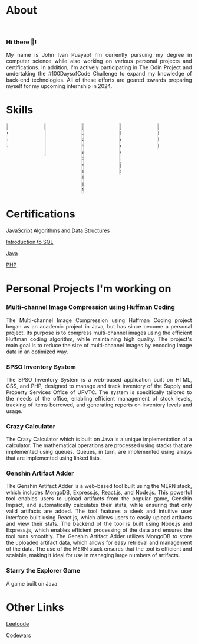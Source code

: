 # About
<br>
 <h3> Hi there 👋! </h3>
<p align="justify"> My name is John Ivan Puayap! I'm currently pursuing my degree in computer science while also working on various personal projects and certifications. In addition, I'm   actively participating in The Odin Project and undertaking the #100DaysofCode Challenge to expand my knowledge of back-end technologies. All of these efforts are geared towards preparing myself for my upcoming internship in 2024. </p>

# Skills
<div style="display: flex; justify-content: space-between;">
  <img src="https://user-images.githubusercontent.com/26178408/232866192-93e32100-2d9d-4ff3-b4fd-4ab5bd06fe75.png" width="10%" height="10%" title="C++" >
  &nbsp; &nbsp; &nbsp; &nbsp; &nbsp;
  <img src="https://user-images.githubusercontent.com/82251402/208086472-e7ed5a35-d756-4540-98b9-1f6c29c67260.png" width="10%" height="10%" title="Java">
  &nbsp; &nbsp; &nbsp; &nbsp; &nbsp;
  <img src="https://user-images.githubusercontent.com/26178408/232867315-70885850-6263-4347-b746-fab6c2a65114.png" width="10%" height="10%" title="JavaScript">
  &nbsp; &nbsp; &nbsp; &nbsp; &nbsp;
  <img src="https://user-images.githubusercontent.com/26178408/232866950-97796c5f-eab8-46ff-b33f-e90a656bc1a3.png" width="10%" height="10%" title="Node.js">
  &nbsp; &nbsp; &nbsp; &nbsp; &nbsp;
  <img src="https://user-images.githubusercontent.com/26178408/232867520-7cbd7f3b-7a25-436f-8541-391f36e1c100.png" width="10%" height="10%" title="PHP">
  &nbsp; &nbsp; &nbsp; &nbsp; &nbsp;
</div>

# Certifications
<a href="https://www.freecodecamp.org/certification/johnivanpuayap/javascript-algorithms-and-data-structures" target="_blank" rel="noopener noreferrer">JavaScript Algorithms and Data Structures</a>

<a href="https://www.sololearn.com/certificates/CT-C91QTJO4">Introduction to SQL</a>

<a href="https://www.sololearn.com/certificates/CT-IYZC6MMK">Java</a>

<a href="https://www.sololearn.com/certificates/CT-IBTIF1EB">PHP</a>

# Personal Projects I'm working on
<h3>Multi-channel Image Compression using Huffman Coding</h3>
<p align="justify"> The Multi-channel Image Compression using Huffman Coding project began as an academic project in Java, but has since become a personal project. Its purpose is to compress multi-channel images using the efficient Huffman coding algorithm, while maintaining high quality. The project's main goal is to reduce the size of multi-channel images by encoding image data in an optimized way.</p>

<h3>SPSO Inventory System</h3>
<p align="justify"> The SPSO Inventory System is a web-based application built on HTML, CSS, and PHP, designed to manage and track inventory of the Supply and Property Services Office of UPVTC. The system is specifically tailored to the needs of the office, enabling efficient management of stock levels, tracking of items borrowed, and generating reports on inventory levels and usage. </p>
    
<h3>Crazy Calculator</h3>
<p align="justify"> The Crazy Calculator which is built on Java is a unique implementation of a calculator. The mathematical operations are processed using stacks that are implemented using queues. Queues, in turn, are implemented using arrays that are implemented using linked lists. </p>

<h3>Genshin Artifact Adder</h3>
<p align="justify"> The Genshin Artifact Adder is a web-based tool built using the MERN stack, which includes MongoDB, Express.js, React.js, and Node.js. This powerful tool enables users to upload artifacts from the popular game, Genshin Impact, and automatically calculates their stats, while ensuring that only valid artifacts are added. The tool features a sleek and intuitive user interface built using React.js, which allows users to easily upload artifacts and view their stats. The backend of the tool is built using Node.js and Express.js, which enables efficient processing of the data and ensures the tool runs smoothly. The Genshin Artifact Adder utilizes MongoDB to store the uploaded artifact data, which allows for easy retrieval and management of the data. The use of the MERN stack ensures that the tool is efficient and scalable, making it ideal for use in managing large numbers of artifacts. </p>


<h3>Starry the Explorer Game</h3>
A game built on Java

# Other Links

<a href="https://leetcode.com/johnivanpuayap/">Leetcode</a>

<a href="https://www.codewars.com/users/johnivanpuayap">Codewars</a>
